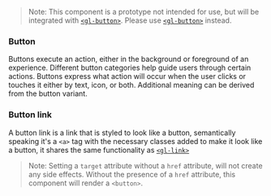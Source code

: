 > Note: This component is a prototype not intended for use, but will be integrated with [`<gl-button>`]. Please use [`<gl-button>`] instead.

### Button

Buttons execute an action, either in the background or foreground of an experience. Different button categories help guide users through certain actions. Buttons express what action will occur when the user clicks or touches it either by text, icon, or both. Additional meaning can be derived from the button variant.

### Button link

A button link is a link that is styled to look like a button, semantically speaking it's a `<a>` tag
with the necessary classes added to make it look like a button, it shares the same functionality as [`<gl-link>`]

> Note: Setting a `target` attribute without a `href` attribute, will not create any side effects. Without the presence of a `href` attribute, this component will render a `<button>`.

[`<gl-button>`]: https://gitlab.com/gitlab-org/gitlab-ui/blob/master/documentation/button.md
[`<gl-link>`]: https://gitlab.com/gitlab-org/gitlab-ui/blob/master/documentation/link.md
